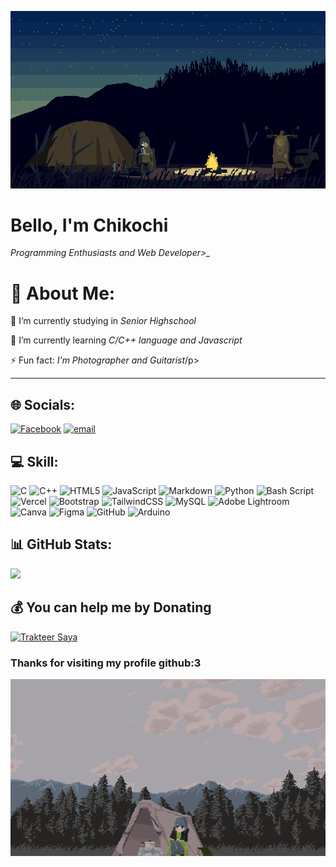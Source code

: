 ![Shima-Rin-Chill](img/rin2.gif)
<h1>Bello, I'm Chikochi</h1>
<p><em>Programming Enthusiasts and Web Developer>_</em></p>

<h1>💫 About Me:</h1>
<p>🔭 I’m currently studying in <em>Senior Highschool</em></p>
<p>🌱 I’m currently learning <em>C/C++ language and Javascript</em></p>
<p>⚡ Fun fact: <em>I'm Photographer and Guitarist</em>/p>
<hr />


## 🌐 Socials:
[![Facebook](https://img.shields.io/badge/Facebook-%231877F2.svg?logo=Facebook&logoColor=white)](https://facebook.com/Chikochiii) [![email](https://img.shields.io/badge/Email-D14836?logo=gmail&logoColor=white)](mailto:chikoding.id@gmail.com) 

## 💻 Skill:
![C](https://img.shields.io/badge/c-%2300599C.svg?style=for-the-badge&logo=c&logoColor=white) ![C++](https://img.shields.io/badge/c++-%2300599C.svg?style=for-the-badge&logo=c%2B%2B&logoColor=white) ![HTML5](https://img.shields.io/badge/html5-%23E34F26.svg?style=for-the-badge&logo=html5&logoColor=white) ![JavaScript](https://img.shields.io/badge/javascript-%23323330.svg?style=for-the-badge&logo=javascript&logoColor=%23F7DF1E) ![Markdown](https://img.shields.io/badge/markdown-%23000000.svg?style=for-the-badge&logo=markdown&logoColor=white) ![Python](https://img.shields.io/badge/python-3670A0?style=for-the-badge&logo=python&logoColor=ffdd54) ![Bash Script](https://img.shields.io/badge/bash_script-%23121011.svg?style=for-the-badge&logo=gnu-bash&logoColor=white) ![Vercel](https://img.shields.io/badge/vercel-%23000000.svg?style=for-the-badge&logo=vercel&logoColor=white) ![Bootstrap](https://img.shields.io/badge/bootstrap-%238511FA.svg?style=for-the-badge&logo=bootstrap&logoColor=white) ![TailwindCSS](https://img.shields.io/badge/tailwindcss-%2338B2AC.svg?style=for-the-badge&logo=tailwind-css&logoColor=white) ![MySQL](https://img.shields.io/badge/mysql-4479A1.svg?style=for-the-badge&logo=mysql&logoColor=white) ![Adobe Lightroom](https://img.shields.io/badge/Adobe%20Lightroom-31A8FF.svg?style=for-the-badge&logo=Adobe%20Lightroom&logoColor=white) ![Canva](https://img.shields.io/badge/Canva-%2300C4CC.svg?style=for-the-badge&logo=Canva&logoColor=white) ![Figma](https://img.shields.io/badge/figma-%23F24E1E.svg?style=for-the-badge&logo=figma&logoColor=white) ![GitHub](https://img.shields.io/badge/github-%23121011.svg?style=for-the-badge&logo=github&logoColor=white) ![Arduino](https://img.shields.io/badge/-Arduino-00979D?style=for-the-badge&logo=Arduino&logoColor=white)

## 📊  GitHub Stats:
![](https://github-readme-stats.vercel.app/api?username=Chikochiii&theme=ambient_gradient&hide_border=false&include_all_commits=false&count_private=false)<br/>

  ## 💰 You can help me by Donating
<a href="https://trakteer.id/Chikochii" target="_blank">
  <img id="wse-buttons-preview" src="https://cdn.trakteer.id/images/embed/trbtn-red-1.png" height="40" style="border:0px;height:40px;" alt="Trakteer Saya"><a/>
  
### Thanks for visiting my profile github:3
![Rin](/img/rin1.gif)
